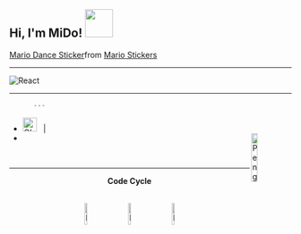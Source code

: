 <h2> Hi, I'm MiDo! <img src="https://media4.giphy.com/media/v1.Y2lkPTc5MGI3NjExeXUxMXd0eGNvbXgwdTQyemVzbjZlMnM3cHp1aHU1ZmNtN2Q1MTVnaiZlcD12MV9pbnRlcm5hbF9naWZfYnlfaWQmY3Q9Zw/Lp2DXaHwco9FK/giphy.gif" width="50"></h2>

<div class="tenor-gif-embed" data-postid="18368023095416747059" data-share-method="host" data-aspect-ratio="0.660661" data-width="100%"><a href="https://tenor.com/view/mario-dance-mario-kart-world-mario-kart-lets-goo-gif-18368023095416747059">Mario Dance Sticker</a>from <a href="https://tenor.com/search/mario-stickers">Mario Stickers</a></div> <script type="text/javascript" async src="https://tenor.com/embed.js"></script>



<hr></hr>

<img alt="React" src="https://img.shields.io/badge/-React-45b8d8?style=flat-square&logo=react&logoColor=white" />

<hr></hr>

```dart
      ---
```

-  <img alt="GIF" src="https://github.com/SP-XD/SP-XD/blob/main/images/Developer.gif" width="25" /> &nbsp; |
-   <img align="right" src="https://raw.githubusercontent.com/Tarikul-Islam-Anik/Animated-Fluent-Emojis/master/Emojis/Animals/Penguin.png" alt="Penguin" width="15%" />
<br>

<div align="center" >

<hr></hr>

**Code Cycle**

<br>

<img src="https://raw.githubusercontent.com/Tarikul-Islam-Anik/Animated-Fluent-Emojis/master/Emojis/Smilies/Face%20with%20Spiral%20Eyes.png" width="10%" alt="Broken system!"/>
&nbsp;&nbsp;&nbsp;&nbsp;&nbsp;
<img src="https://raw.githubusercontent.com/Tarikul-Islam-Anik/Animated-Fluent-Emojis/master/Emojis/Smilies/Relieved%20Face.png" width="10%" alt="It's working!"/>
&nbsp;&nbsp;&nbsp;&nbsp;&nbsp;
<img src="https://raw.githubusercontent.com/Tarikul-Islam-Anik/Animated-Fluent-Emojis/master/Emojis/Smilies/Astonished%20Face.png" width="10%" alt="It's working but you don't know how!"/><br>

</div>

